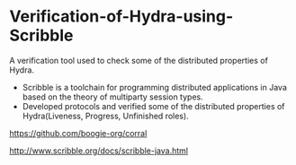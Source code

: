 # Verification-of-Hydra-using-Scribble

A verification tool used to check some of the distributed properties of Hydra.

- Scribble is a toolchain for programming distributed applications in Java based on the theory of multiparty session types.
- Developed protocols and verified some of the distributed properties of Hydra(Liveness, Progress, Unfinished roles).

https://github.com/boogie-org/corral

http://www.scribble.org/docs/scribble-java.html

